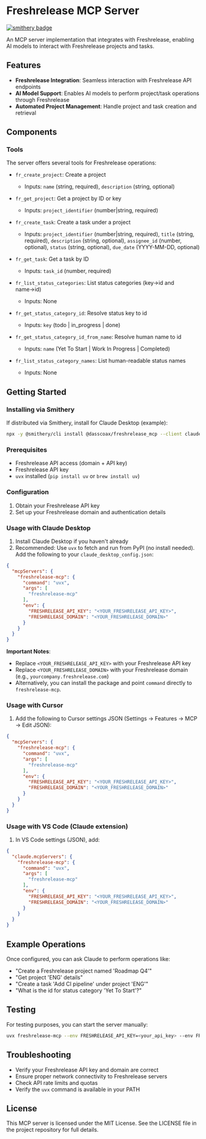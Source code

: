 # Freshrelease MCP Server
[![smithery badge](https://smithery.ai/badge/@dasscoax/freshrelease_mcp)](https://smithery.ai/server/@dasscoax/freshrelease_mcp)

An MCP server implementation that integrates with Freshrelease, enabling AI models to interact with Freshrelease projects and tasks.

## Features

- **Freshrelease Integration**: Seamless interaction with Freshrelease API endpoints
- **AI Model Support**: Enables AI models to perform project/task operations through Freshrelease
- **Automated Project Management**: Handle project and task creation and retrieval

## Components

### Tools

The server offers several tools for Freshrelease operations:

- `fr_create_project`: Create a project
  - Inputs: `name` (string, required), `description` (string, optional)

- `fr_get_project`: Get a project by ID or key
  - Inputs: `project_identifier` (number|string, required)

- `fr_create_task`: Create a task under a project
  - Inputs: `project_identifier` (number|string, required), `title` (string, required), `description` (string, optional), `assignee_id` (number, optional), `status` (string, optional), `due_date` (YYYY-MM-DD, optional)

- `fr_get_task`: Get a task by ID
  - Inputs: `task_id` (number, required)

- `fr_list_status_categories`: List status categories (key→id and name→id)
  - Inputs: None

- `fr_get_status_category_id`: Resolve status key to id
  - Inputs: `key` (todo | in_progress | done)

- `fr_get_status_category_id_from_name`: Resolve human name to id
  - Inputs: `name` (Yet To Start | Work In Progress | Completed)

- `fr_list_status_category_names`: List human-readable status names
  - Inputs: None

## Getting Started

### Installing via Smithery

If distributed via Smithery, install for Claude Desktop (example):

```bash
npx -y @smithery/cli install @dasscoax/freshrelease_mcp --client claude
```

### Prerequisites

- Freshrelease API access (domain + API key)
- Freshrelease API key
- `uvx` installed (`pip install uv` or `brew install uv`)

### Configuration

1. Obtain your Freshrelease API key
2. Set up your Freshrelease domain and authentication details

### Usage with Claude Desktop

1. Install Claude Desktop if you haven't already
2. Recommended: Use `uvx` to fetch and run from PyPI (no install needed). Add the following to your `claude_desktop_config.json`:

```json
{
  "mcpServers": {
    "freshrelease-mcp": {
      "command": "uvx",
      "args": [
        "freshrelease-mcp"
      ],
      "env": {
        "FRESHRELEASE_API_KEY": "<YOUR_FRESHRELEASE_API_KEY>",
        "FRESHRELEASE_DOMAIN": "<YOUR_FRESHRELEASE_DOMAIN>"
      }
    }
  }
}
```

**Important Notes**:
- Replace `<YOUR_FRESHRELEASE_API_KEY>` with your Freshrelease API key
- Replace `<YOUR_FRESHRELEASE_DOMAIN>` with your Freshrelease domain (e.g., `yourcompany.freshrelease.com`)
 - Alternatively, you can install the package and point `command` directly to `freshrelease-mcp`.

### Usage with Cursor

1. Add the following to Cursor settings JSON (Settings → Features → MCP → Edit JSON):

```json
{
  "mcpServers": {
    "freshrelease-mcp": {
      "command": "uvx",
      "args": [
        "freshrelease-mcp"
      ],
      "env": {
        "FRESHRELEASE_API_KEY": "<YOUR_FRESHRELEASE_API_KEY>",
        "FRESHRELEASE_DOMAIN": "<YOUR_FRESHRELEASE_DOMAIN>"
      }
    }
  }
}
```

### Usage with VS Code (Claude extension)

1. In VS Code settings (JSON), add:

```json
{
  "claude.mcpServers": {
    "freshrelease-mcp": {
      "command": "uvx",
      "args": [
        "freshrelease-mcp"
      ],
      "env": {
        "FRESHRELEASE_API_KEY": "<YOUR_FRESHRELEASE_API_KEY>",
        "FRESHRELEASE_DOMAIN": "<YOUR_FRESHRELEASE_DOMAIN>"
      }
    }
  }
}
```

## Example Operations

Once configured, you can ask Claude to perform operations like:

- "Create a Freshrelease project named 'Roadmap Q4'"
- "Get project 'ENG' details"
- "Create a task 'Add CI pipeline' under project 'ENG'"
- "What is the id for status category 'Yet To Start'?"


## Testing

For testing purposes, you can start the server manually:

```bash
uvx freshrelease-mcp --env FRESHRELEASE_API_KEY=<your_api_key> --env FRESHRELEASE_DOMAIN=<your_domain>
```

## Troubleshooting

- Verify your Freshrelease API key and domain are correct
- Ensure proper network connectivity to Freshrelease servers
- Check API rate limits and quotas
- Verify the `uvx` command is available in your PATH

## License

This MCP server is licensed under the MIT License. See the LICENSE file in the project repository for full details.
